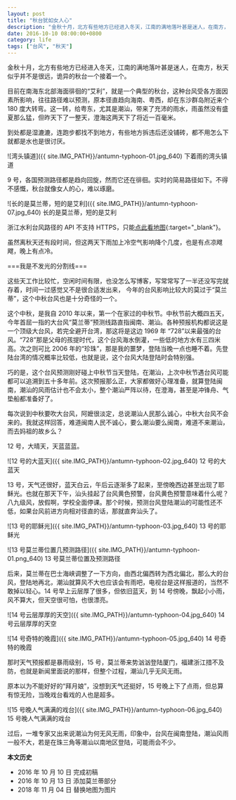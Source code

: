 ```yaml
---
layout: post
title: "秋台犹如女人心"
description: "金秋十月，北方有些地方已经进入冬天，江南的满地落叶甚是迷人，在南方，秋天似乎并不是很远，诡异的秋台一个接着一个。"
date: 2016-10-10 08:00:00+0800
category: life
tags: ["台风", "秋天"]
---
```


金秋十月，北方有些地方已经进入冬天，江南的满地落叶甚是迷人，在南方，秋天似乎并不是很远，诡异的秋台一个接着一个。

目前在南海东北部海面徘徊的“艾利”，就是一个典型的秋台，这种台风受各方面因素所影响，往往路径难以预测，原本径直趋向海南、粤西，却在东沙群岛附近来个 180 度大转弯。这一转，给粤东，尤其是潮汕，带来了充沛的雨水，雨虽然没有盛夏那么猛，但昨天下了一整天，澄海这两天下了将近一百毫米。

到处都是湿漉漉，连跑步都找不到地方，有些地方拆违后还没铺砖，都不用怎么下就都是水也是很讨厌。

![湾头镇道]({{ site.IMG_PATH}}/antumn-typhoon-01.jpg_640)
下着雨的湾头镇道

9 号，各国预测路径都是趋向回旋，然而它还在徘徊。实时的简易路径如下。不得不感慨，秋台就像女人的心，难以琢磨。

![长的是莫兰蒂，短的是艾利]({{ site.IMG_PATH}}/antumn-typhoon-07.jpg_640)
长的是莫兰蒂，短的是艾利

浙江水利台风路径的 API 不支持 HTTPS，只能[点此看地图](http://source.fooleap.org/autumn-typhoon.html){:target="_blank"}。

虽然离秋天还有段时间，但这两天下雨加上冷空气影响降个几度，也是有点凉飕飕，晚上有点冷。

===我是不发光的分割线===

这些天工作比较忙，空闲时间有限，也没怎么写博客，写常常写了一半还没写完就存着，时间一过感觉又不是很合适发出来， 今年的台风影响比较大的莫过于“莫兰蒂”，这个中秋台风也是十分奇怪的一个。

这个中秋，是我自 2010 年以来，第一个在家过的中秋节。中秋节前大概四五天，今年首屈一指的大台风“莫兰蒂”预测线路直指闽南、潮汕。各种预报机构都说这是一个顶级大台风，若完全避开台湾，那这将是这边 1969 年 “728”以来最强的台风。“728”那是父母的孩提时代，这个台风海水倒灌，一些低的地方水有三四米高。次之则可比 2006 年的“珍珠”，那是我的噩梦，登陆当晚一点也睡不着。先登陆台湾的情况概率比较低，也就是说，这个台风大陆登陆时会特别强。

巧的是，这个台风预测刚好碰上中秋节当天登陆，在潮汕，上次中秋节遇台风可能都可以追溯到五十多年前。这次预报那么正，大家都做好心理准备，就算登陆闽南，潮汕的风雨估计也不会太小，整个潮汕严阵以待，在澄海，甚至是冲锋舟、气垫船都准备好了。

每次说到中秋要吹大台风，阿嬷很淡定，总说潮汕人民那么诚心，中秋大台风不会来的。我就这样回答，难道闽南人民不诚心，要么潮汕要么闽南，难道不来潮汕，而去妈祖的故乡么？

12 号，大晴天，天蓝蓝蓝。

![12 号的大蓝天]({{ site.IMG_PATH}}/antumn-typhoon-02.jpg_640)
12 号的大蓝天

13 号，天气还很好，蓝天白云，午后云逐渐多了起来，至傍晚西边甚至出现了耶稣光。也就在那天下午，汕头挂起了台风黄色预警，台风黄色预警意味着什么呢？八九级风，放假啊，学校全面停课。那个时候，预测台风登陆潮汕的可能性还不低，如果台风前进方向相对径直的话，那就直奔汕头了。

![13 号的耶稣光]({{ site.IMG_PATH}}/antumn-typhoon-03.jpg_640)
13 号的耶稣光

![13 号莫兰蒂位置几预测路径]({{ site.IMG_PATH}}/antumn-typhoon-01.png_640)
13 号莫兰蒂位置及预测路径

后来，莫兰蒂在巴士海峡调整了一下方向，由西北偏西转为西北偏北，那么大的台风，登陆地再北，潮汕就算风不大也应该会有雨吧，电视台是这样报道的，当然不敢掉以轻心。14 号早上云层厚了很多，但依旧蓝天，到 14 号傍晚，飘起小小雨，风不算大，但天空很可怕，也很漂亮。

![14 号云层厚厚的天空]({{ site.IMG_PATH}}/antumn-typhoon-04.jpg_640)
14 号云层厚厚的天空

![14 号奇特的晚霞]({{ site.IMG_PATH}}/antumn-typhoon-05.jpg_640)
14 号奇特的晚霞

那时天气预报都是暴雨级别，15 号，莫兰蒂来势汹汹登陆厦门，福建浙江措不及防，也就是新闻里面说的那样，但整个过程，潮汕几乎无风无雨。

原本以为不能好好的“拜月娘”，没想到天气还挺好，15 号晚上下了点雨，但总算有惊无险，当晚戏台看戏的人也是超多。

![15 号晚人气满满的戏台]({{ site.IMG_PATH}}/antumn-typhoon-06.jpg_640)
15 号晚人气满满的戏台

过后，一堆专家又出来说潮汕为何无风无雨，印象中，台风在闽南登陆，潮汕风雨一般不大，若是在珠三角等潮汕以南地区登陆，可能雨会不少。

**本文历史**

* 2016 年 10 月 10 日 完成初稿
* 2016 年 10 月 13 日 添加莫兰蒂部分
* 2018 年 11 月 04 日 替换地图为图片
